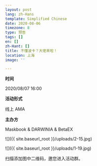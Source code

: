 ```yaml
---
layout: post
lang: zh-Hans
template: Simplified Chinese
date: 2020-08-06
timezone: 8
type: 预告
tags: []
en: []
zh-Hant: []
title: 不懂波卡？大佬来啦！
location: 上海
image: ''

---
```

**时间**

2020/08/07 16:00

**活动形式**

线上 AMA

**主办方**

Maskbook & DARWINIA & BetaEX

![]({{ site.baseurl_root }}/uploads/2-15.jpg)

![]({{ site.baseurl_root }}/uploads/1-19.jpg)

扫描添加图中二维码，邀您进入活动群。